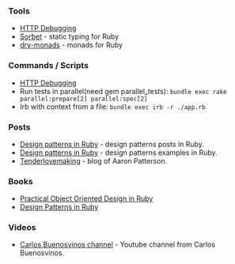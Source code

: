 
### Tools
- [HTTP Debugging](http-debugging.md)
- [Sorbet](https://sorbet.org/) - static typing for Ruby
- [dry-monads](https://github.com/dry-rb/dry-monads) - monads for Ruby

### Commands / Scripts
- [HTTP Debugging](http-debugging.md)
- Run tests in parallel(need gem parallel_tests): `bundle exec rake parallel:prepare[2] parallel:spec[2]`
- Irb with context from a file: `bundle exec irb -r ./app.rb `

### Posts
- [Design patterns in Ruby](https://refactoring.guru/design-patterns/ruby) - design patterns posts in Ruby.
- [Design patterns in Ruby](https://github.com/davidgf/design-patterns-in-ruby) - design patterns examples in Ruby.
- [Tenderlovemaking](https://tenderlovemaking.com/) - blog of Aaron Patterson.

### Books
- [Practical Object Oriented Design in Ruby](https://www.poodr.com/)
- [Design Patterns in Ruby](https://www.amazon.com/Design-Patterns-Ruby-Russ-Olsen/dp/0321490452)

### Videos
- [Carlos Buenosvinos channel](https://www.youtube.com/user/carlosbuenosvinos/videos) - Youtube channel from Carlos Buenosvinos.
